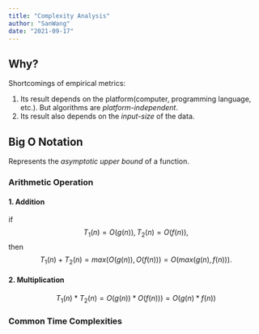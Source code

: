 ```yaml
---
title: "Complexity Analysis"
author: "SanWang"
date: "2021-09-17"
---
```

## Why?

Shortcomings of empirical metrics:

1. Its result depends on the platform(computer, programming language, etc.). But algorithms are *platform-independent*.
2. Its result also depends on the *input-size* of the data.

## Big O Notation

Represents the *asymptotic upper bound* of a function.

### Arithmetic Operation

#### 1. Addition

  if
  $$
    T_1(n) = O(g(n)),
    T_2(n) = O(f(n)),
  $$
  ​  then
  $$
    T_1(n) + T_2(n) = max(O(g(n)), O(f(n))) = O(max(g(n), f(n))).
  $$

#### 2. Multiplication

  $$
    T_1(n) * T_2(n) = O(g(n)) *O(f(n))) = O(g(n)* f(n))
  $$

### Common Time Complexities
